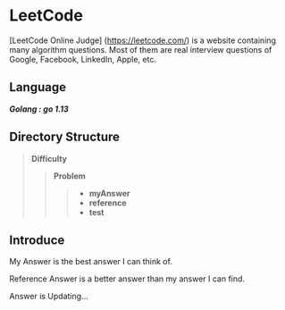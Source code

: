 # LeetCode  
[LeetCode Online Judge] (https://leetcode.com/) is a website containing many algorithm questions. Most of them are real interview questions of Google, Facebook, LinkedIn, Apple, etc. 

## Language  
***Golang : go 1.13***

## Directory Structure  
> **Difficulty**
>> **Problem**
>>> * **myAnswer**
>>> * **reference**
>>> * **test**

## Introduce  
My Answer is the best answer I can think of.

Reference Answer is a better answer than my answer I can find.

Answer is Updating...